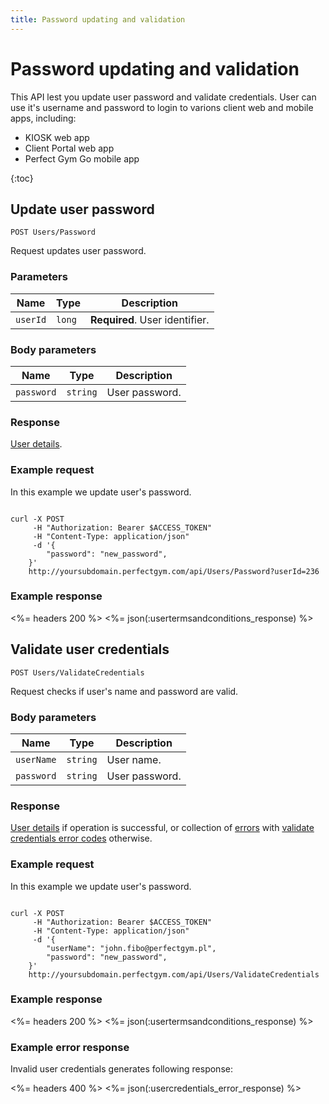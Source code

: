 ```yaml
---
title: Password updating and validation
---
```


# Password updating and validation

This API lest you update user password and validate credentials. User can use it's username and password to login to varions client web and mobile apps, including:
- KIOSK web app
- Client Portal web app
- Perfect Gym Go mobile app


{:toc}


## Update user password

    POST Users/Password

Request updates user password.


### Parameters

Name  	    | Type     		| Description
------------|---------------|------------
`userId`    |`long`    		| **Required**. User identifier.


### Body parameters

Name     			| Type    		| Description
--------------------|---------------|------------
`password`     		|`string`  		| User password.



### Response

[User details][UserDetailsProperties].


### Example request

In this example we update user's password.

``` command-line

curl -X POST 
	 -H "Authorization: Bearer $ACCESS_TOKEN" 
	 -H "Content-Type: application/json" 
	 -d '{
	    "password": "new_password",	    
	}' 
	http://yoursubdomain.perfectgym.com/api/Users/Password?userId=236
```


### Example response

<%= headers 200 %>
<%= json(:usertermsandconditions_response) %>



## Validate user credentials

    POST Users/ValidateCredentials

Request checks if user's name and password are valid.


### Body parameters

Name     			| Type    		| Description
--------------------|---------------|------------
`userName`     		|`string`  		| User name.
`password`     		|`string`  		| User password.



### Response

[User details][UserDetailsProperties] if operation is successful, or collection of [errors][Error] with [validate credentials error codes][ValidateCredentialsErrorCode] otherwise.


### Example request

In this example we update user's password.

``` command-line

curl -X POST 
	 -H "Authorization: Bearer $ACCESS_TOKEN" 
	 -H "Content-Type: application/json" 
	 -d '{
	 	"userName": "john.fibo@perfectgym.pl",
	    "password": "new_password",	    
	}' 
	http://yoursubdomain.perfectgym.com/api/Users/ValidateCredentials
```


### Example response

<%= headers 200 %>
<%= json(:usertermsandconditions_response) %>


### Example error response

Invalid user credentials generates following response:

<%= headers 400 %>
<%= json(:usercredentials_error_response) %>



[Error]: /appendix/datatypes/error
[UserDetailsProperties]: /api/users/userdetails#properties
[Contract]: /appendix/datatypes/contract
[ValidateCredentialsErrorCode]: /appendix/errorcodes/validatecredentialserrorcode
